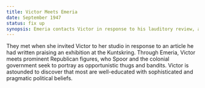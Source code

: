 ```yaml
---
title: Victor Meets Emeria
date: September 1947 
status: fix up
synopsis: Emeria contacts Victor in response to his lauditory review, and invites him to her studio, where she seduces him. 
---
```

They met when she invited Victor to her studio in response to an article he had written praising an exhibition at the Kuntskring. Through Emeria, Victor meets prominent Republican figures, who  Spoor and the colonial government seek to portray as opportunistic thugs and bandits. Victor is astounded to discover that most are well-educated with sophisticated and pragmatic political beliefs.